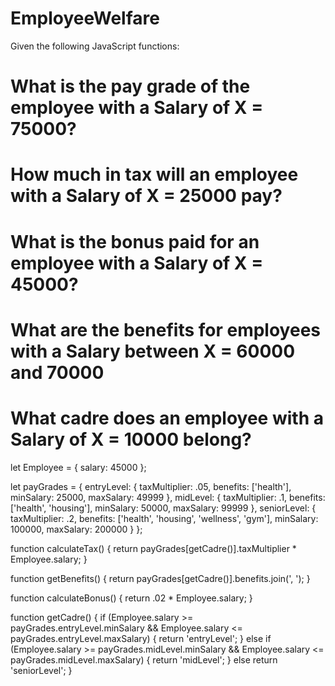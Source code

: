 # EmployeeWelfare
Given the following JavaScript functions:

# What is the pay grade of the employee with a Salary of X = 75000?
# How much in tax will an employee with a Salary of X = 25000 pay?
# What is the bonus paid for an employee with a Salary of X = 45000?
# What are the benefits for employees with a Salary between X = 60000 and 70000
# What cadre does an employee with a Salary of X = 10000 belong?

let Employee = {
  salary: 45000
};

let payGrades = {
  entryLevel: { taxMultiplier: .05, benefits: ['health'], minSalary: 25000, maxSalary: 49999 },
  midLevel: { taxMultiplier: .1, benefits: ['health', 'housing'], minSalary: 50000, maxSalary: 99999 },
  seniorLevel: { taxMultiplier: .2, benefits: ['health', 'housing', 'wellness', 'gym'], minSalary: 100000, maxSalary: 200000 }
};

function calculateTax() {
  return payGrades[getCadre()].taxMultiplier * Employee.salary;
}

function getBenefits() {
  return payGrades[getCadre()].benefits.join(', ');
}

function calculateBonus() {
  return .02 * Employee.salary;
}

function getCadre() {
  if (Employee.salary >= payGrades.entryLevel.minSalary && Employee.salary <= payGrades.entryLevel.maxSalary) {
    return 'entryLevel';
  } else if (Employee.salary >= payGrades.midLevel.minSalary && Employee.salary <= payGrades.midLevel.maxSalary) {
    return 'midLevel';
  } else return 'seniorLevel';
}

